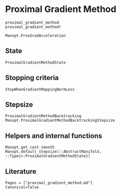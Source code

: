 # Proximal Gradient Method

```@docs
proximal_gradient_method
proximal_gradient_method!
```

```@docs
Manopt.ProxGradAcceleration
```

## State

```@docs
ProximalGradientMethodState
```

## Stopping criteria

```@docs
StopWhenGradientMappingNormLess
```

## Stepsize

```@docs
ProximalGradientMethodBacktracking
Manopt.ProximalGradientMethodBacktrackingStepsize
```

## Helpers and internal functions

```@docs
Manopt.get_cost_smooth
Manopt.default_stepsize(::AbstractManifold, ::Type{<:ProximalGradientMethodState})
```

## Literature

```@bibliography
Pages = ["proximal_gradient_method.md"]
Canonical=false
```
